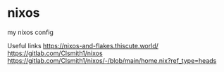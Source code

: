 # nixos
 my nixos config 

Useful links
https://nixos-and-flakes.thiscute.world/
https://gitlab.com/Clsmith1/nixos
https://gitlab.com/Clsmith1/nixos/-/blob/main/home.nix?ref_type=heads
